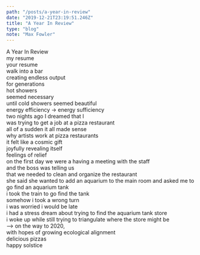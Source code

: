 ```yaml
---
path: "/posts/a-year-in-review"
date: "2019-12-21T23:19:51.246Z"
title: "A Year In Review"
type: "blog"
note: "Max Fowler"
---
```


A Year In Review  
my resume  
your resume  
walk into a bar  
creating endless output   
for generations  
hot showers  
seemed necessary   
until cold showers seemed beautiful   
energy efficiency -> energy sufficiency  
two nights ago I dreamed that I   
was trying to get a job at a pizza restaurant   
all of a sudden it all made sense  
why artists work at pizza restaurants  
it felt like a cosmic gift   
joyfully revealing itself  
feelings of relief  
on the first day we were a having a meeting with the staff  
and the boss was telling us   
that we needed to clean and organize the restaurant   
she said she wanted to add an aquarium to the main room and asked me to go find an aquarium tank  
i took the train to go find the tank   
somehow i took a wrong turn   
i was worried i would be late   
i had a stress dream about trying to find the aquarium tank store   
i woke up while still trying to triangulate where the store might be  
--> on the way to 2020,   
with hopes of growing ecological alignment  
delicious pizzas  
happy solstice 